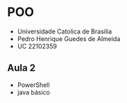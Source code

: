 # POO
- Universidade Catolica de Brasilia
- Pedro Henrique Guedes de Almeida
- UC 22102359
## Aula 2
- PowerShell
- java básico